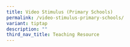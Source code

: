 ```yaml
---
title: Video Stimulus (Primary Schools)
permalink: /video-stimulus-primary-schools/
variant: tiptap
description: ""
third_nav_title: Teaching Resource
---
```

